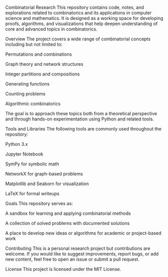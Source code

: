 Combinatorial Research
This repository contains code, notes, and explorations related to combinatorics and its applications in computer science and mathematics. It is designed as a working space for developing proofs, algorithms, and visualizations that help deepen understanding of core and advanced topics in combinatorics.

Overview
The project covers a wide range of combinatorial concepts including but not limited to:

Permutations and combinations

Graph theory and network structures

Integer partitions and compositions

Generating functions

Counting problems

Algorithmic combinatorics

The goal is to approach these topics both from a theoretical perspective and through hands-on experimentation using Python and related tools.


Tools and Libraries
The following tools are commonly used throughout the repository:

Python 3.x

Jupyter Notebook

SymPy for symbolic math

NetworkX for graph-based problems

Matplotlib and Seaborn for visualization

LaTeX for formal writeups

Goals
This repository serves as:

A sandbox for learning and applying combinatorial methods

A collection of solved problems with documented solutions

A place to develop new ideas or algorithms for academic or project-based work

Contributing
This is a personal research project but contributions are welcome. If you would like to suggest improvements, report bugs, or add new content, feel free to open an issue or submit a pull request.

License
This project is licensed under the MIT License.
